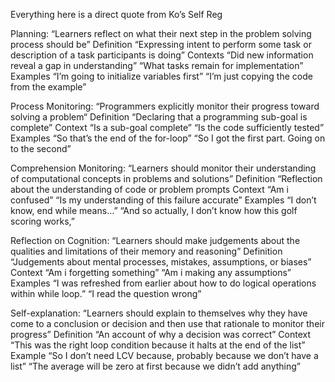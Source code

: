 Everything here is a direct quote from Ko’s Self Reg

Planning: “Learners reflect on what their next step in the problem solving process should be”
Definition
“Expressing intent to perform some task or description of a task participants is doing”
Contexts
“Did new information reveal a gap in understanding”
“What tasks remain for implementation”
Examples
“I’m going to initialize variables first”
“I’m just copying the code from the example”

Process Monitoring: “Programmers explicitly monitor their progress toward solving a problem“
Definition
“Declaring that a programming sub-goal is complete”
Context
“Is a sub-goal complete”
“Is the code sufficiently tested”
Examples
“So that’s the end of the for-loop”
“So I got the first part. Going on to the second”

Comprehension Monitoring: “Learners should monitor their understanding of computational concepts in problems and solutions”
Definition
“Reflection about the understanding of code or problem prompts
Context
“Am i confused”
“Is my understanding of this failure accurate”
Examples
“I don’t know, end while means…”
“And so actually, I don’t know how this golf scoring works,”

Reflection on Cognition: “Learners should make judgements about the qualities and limitations of their memory and reasoning”
Definition
“Judgements about mental processes, mistakes, assumptions, or biases”
Context
“Am i forgetting something”
“Am i making any assumptions”
Examples
“I was refreshed from earlier about how to do logical operations within while loop.”
“I read the question wrong”

Self-explanation: “Learners should explain to themselves why they have come to a conclusion or decision and then use that rationale to monitor their progress”
Definition
“An account of why a decision was correct”
Context
“This was the right loop condition because it halts at the end of the list”
Example
“So I don’t need LCV because, probably because we don’t have a list”
“The average will be zero at first because we didn’t add anything”
